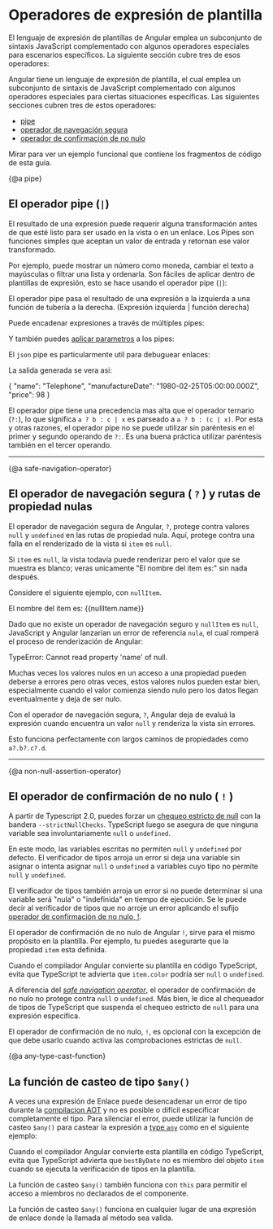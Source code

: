 <!-- {@a expression-operators} -->

# Operadores de expresión de plantilla

El lenguaje de expresión de plantillas de Angular emplea un subconjunto de sintaxis JavaScript complementado con algunos operadores especiales para escenarios específicos. La siguiente sección cubre tres de esos operadores:

Angular tiene un lenguaje de expresión de plantilla, el cual emplea un subconjunto de sintaxis de JavaScript complementado con algunos operadores especiales para ciertas situaciones específicas. Las siguientes secciones cubren tres de estos operadores:

- [pipe](guide/template-expression-operators#pipe)
- [operador de navegación segura](guide/template-expression-operators#safe-navigation-operator)
- [operador de confirmación de no nulo](guide/template-expression-operators#non-null-assertion-operator)

<div class="alert is-helpful">

Mirar <live-example></live-example> para ver un ejemplo funcional que contiene los fragmentos de código de esta guía.

</div>

{@a pipe}

## El operador pipe (`|`)

El resultado de una expresión puede requerir alguna transformación antes de que esté listo para ser usado en la vista o en un enlace.
Los Pipes son funciones simples que aceptan un valor de entrada y retornan ese valor transformado.

Por ejemplo, puede mostrar un número como moneda, cambiar el texto a mayúsculas o filtrar una lista y ordenarla.
Son fáciles de aplicar dentro de plantillas de expresión, esto se hace usando el operador pipe (`|`):

<code-example path="template-expression-operators/src/app/app.component.html" region="uppercase-pipe" header="src/app/app.component.html"></code-example>

El operador pipe pasa el resultado de una expresión a la izquierda a una función de tubería a la derecha. (Expresión izquierda | función derecha)

Puede encadenar expresiones a través de múltiples pipes:

<code-example path="template-expression-operators/src/app/app.component.html" region="pipe-chain" header="src/app/app.component.html"></code-example>

Y también puedes [aplicar parametros](guide/pipes#parameterizing-a-pipe) a los pipes:

<code-example path="template-expression-operators/src/app/app.component.html" region="date-pipe" header="src/app/app.component.html"></code-example>

El `json` pipe es particularmente util para debuguear enlaces:

<code-example path="template-expression-operators/src/app/app.component.html" region="json-pipe" header="src/app/app.component.html"></code-example>

La salida generada se vera asi:

<code-example language="json">
  { "name": "Telephone",
    "manufactureDate": "1980-02-25T05:00:00.000Z",
    "price": 98 }
</code-example>

<div class="alert is-helpful">

El operador pipe tiene una precedencia mas alta que el operador ternario (`?:`),
lo que significa `a ? b : c | x` es parseado a `a ? b : (c | x)`.
Por esta y otras razones,
el operador pipe no se puede utilizar sin paréntesis en el primer y segundo operando de `?:`.
Es una buena práctica utilizar paréntesis también en el tercer operando.

</div>

<hr/>

{@a safe-navigation-operator}

## El operador de navegación segura ( `?` ) y rutas de propiedad nulas

El operador de navegación segura de Angular, `?`, protege contra valores `null` y `undefined`
en las rutas de propiedad nula. Aquí, protege contra una falla en el renderizado de la vista si `item` es `null`.

<code-example path="template-expression-operators/src/app/app.component.html" region="safe" header="src/app/app.component.html"></code-example>

Si `item` es `null`, la vista todavía puede renderizar pero el valor que se muestra es blanco; veras unicamente "El nombre del item es:" sin nada después.

Considere el siguiente ejemplo, con `nullItem`.

<code-example language="html">
  El nombre del item es: {{nullItem.name}}
</code-example>

Dado que no existe un operador de navegación seguro y `nullItem` es `null`, JavaScript y Angular lanzarían un error de referencia `nula`, el cual romperá el proceso de renderización de Angular:

<code-example language="bash">
  TypeError: Cannot read property 'name' of null.
</code-example>

Muchas veces los valores nulos en un acceso a una propiedad pueden deberse a errores pero otras veces,
estos valores nulos pueden estar bien,
especialmente cuando el valor comienza siendo nulo pero los datos llegan eventualmente y deja de ser nulo.

Con el operador de navegación segura, `?`, Angular deja de evaluá la expresión cuando encuentra un valor `null` y renderiza la vista sin errores.

Esto funciona perfectamente con largos caminos de propiedades como `a?.b?.c?.d`.

<hr/>

{@a non-null-assertion-operator}

## El operador de confirmación de no nulo ( `!` )

A partir de Typescript 2.0, puedes forzar un [chequeo estricto de null](http://www.typescriptlang.org/docs/handbook/release-notes/typescript-2-0.html "Chequeo estricto de null en TypeScript") con la bandera `--strictNullChecks`. TypeScript luego se asegura de que ninguna variable sea involuntariamente `null` o `undefined`.

En este modo, las variables escritas no permiten `null` y `undefined` por defecto.
El verificador de tipos arroja un error si deja una variable sin asignar o intenta asignar `null` o `undefined` a variables cuyo tipo no permite `null` y `undefined`.

El verificador de tipos también arroja un error si no puede determinar si una variable será "nula" o "indefinida" en tiempo de ejecución. Se le puede decir al verificador de tipos que no arroje un error aplicando el sufijo
[operador de confirmación de no nulo, !](http://www.typescriptlang.org/docs/handbook/release-notes/typescript-2-0.html#non-null-assertion-operator "Non-null assertion operator").

El operador de confirmación de no nulo de Angular `!`, sirve para el mismo propósito en
la plantilla. Por ejemplo, tu puedes asegurarte que la propiedad `item` esta definida.

<code-example path="template-expression-operators/src/app/app.component.html" region="non-null" header="src/app/app.component.html"></code-example>

Cuando el compilador Angular convierte su plantilla en código TypeScript,
evita que TypeScript te advierta que `item.color` podría ser `null` o `undefined`.

A diferencia del [_safe navigation operator_](guide/template-expression-operators#safe-navigation-operator "Safe navigation operator (?)"),
el operador de confirmación de no nulo no protege contra `null` o `undefined`.
Más bien, le dice al chequeador de tipos de TypeScript que suspenda el chequeo estricto de `null` para una expresión especifica.

El operador de confirmación de no nulo, `!`, es opcional con la excepción de que debe usarlo cuando activa las comprobaciones estrictas de `null`.

{@a any-type-cast-function}

## La función de casteo de tipo `$any()`

A veces una expresión de Enlace puede desencadenar un error de tipo durante la [compilacion AOT](guide/aot-compiler) y no es posible o difícil especificar completamente el tipo.
Para silenciar el error, puede utilizar la función de casteo `$any()` para castear la expresión a [type `any`](http://www.typescriptlang.org/docs/handbook/basic-types.html#any)
como en el siguiente ejemplo:

<code-example path="built-in-template-functions/src/app/app.component.html" region="any-type-cast-function-1" header="src/app/app.component.html"></code-example>

Cuando el compilador Angular convierte esta plantilla en código TypeScript,
evita que TypeScript advierta que `bestByDate` no es miembro del objeto `item`
cuando se ejecuta la verificación de tipos en la plantilla.

La función de casteo `$any()` también funciona con `this` para permitir el acceso a miembros no declarados de
el componente.

<code-example path="built-in-template-functions/src/app/app.component.html" region="any-type-cast-function-2" header="src/app/app.component.html"></code-example>

La función de casteo `$any()` funciona en cualquier lugar de una expresión de enlace donde la llamada al método sea valida.
